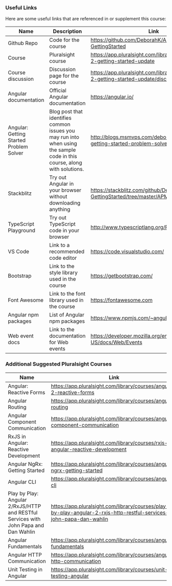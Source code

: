 ### Useful Links

Here are some useful links that are referenced in or supplement this course:

| Name | Description | Link |
| ---- | ----------- | ---- |
| Github Repo | Code for the course | https://github.com/DeborahK/Angular-GettingStarted
| Course | Pluralsight course | https://app.pluralsight.com/library/courses/angular-2-getting-started-update
| Course discussion | Discussion page for the course | https://app.pluralsight.com/library/courses/angular-2-getting-started-update/discussion
| Angular documentation | Official Angular documentation | https://angular.io/
| Angular: Getting Started Problem Solver | Blog post that identifies common issues you may run into when using the sample code in this course, along with solutions. | http://blogs.msmvps.com/deborahk/angular-2-getting-started-problem-solver/
| Stackblitz | Try out Angular in your browser without downloading anything | https://stackblitz.com/github/DeborahK/Angular-GettingStarted/tree/master/APM-Start
| TypeScript Playground | Try out TypeScript code in your browser | http://www.typescriptlang.org/Playground/
| VS Code | Link to a recommended code editor | https://code.visualstudio.com/
| Bootstrap | Link to the style library used in the course | https://getbootstrap.com/
| Font Awesome | Link to the font library used in the course | https://fontawesome.com
| Angular npm packages | List of Angular npm packages | https://www.npmjs.com/~angular
| Web event docs | Link to the documentation for Web events | https://developer.mozilla.org/en-US/docs/Web/Events

### Additional Suggested Pluralsight Courses

| Name |  Link |
| ---- | ----- |
| Angular: Reactive Forms | https://app.pluralsight.com/library/courses/angular-2-reactive-forms
| Angular Routing | https://app.pluralsight.com/library/courses/angular-routing
| Angular Component Communication | https://app.pluralsight.com/library/courses/angular-component-communication
| RxJS in Angular: Reactive Development | https://app.pluralsight.com/library/courses/rxjs-angular-reactive-development
| Angular NgRx: Getting Started | https://app.pluralsight.com/library/courses/angular-ngrx-getting-started
| Angular CLI | https://app.pluralsight.com/library/courses/angular-cli
| Play by Play: Angular 2/RxJS/HTTP and RESTful Services with John Papa and Dan Wahlin | https://app.pluralsight.com/library/courses/play-by-play-angular-2-rxjs-http-restful-services-john-papa-dan-wahlin
| Angular Fundamentals | https://app.pluralsight.com/library/courses/angular-fundamentals
| Angular HTTP Communication | https://app.pluralsight.com/library/courses/angular-http-communication
| Unit Testing in Angular | https://app.pluralsight.com/library/courses/unit-testing-angular
